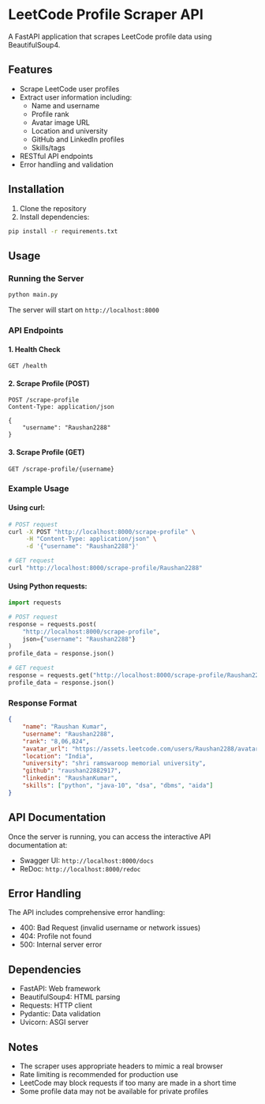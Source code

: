 # LeetCode Profile Scraper API

A FastAPI application that scrapes LeetCode profile data using BeautifulSoup4.

## Features

- Scrape LeetCode user profiles
- Extract user information including:
  - Name and username
  - Profile rank
  - Avatar image URL
  - Location and university
  - GitHub and LinkedIn profiles
  - Skills/tags
- RESTful API endpoints
- Error handling and validation

## Installation

1. Clone the repository
2. Install dependencies:
```bash
pip install -r requirements.txt
```

## Usage

### Running the Server

```bash
python main.py
```

The server will start on `http://localhost:8000`

### API Endpoints

#### 1. Health Check
```
GET /health
```

#### 2. Scrape Profile (POST)
```
POST /scrape-profile
Content-Type: application/json

{
    "username": "Raushan2288"
}
```

#### 3. Scrape Profile (GET)
```
GET /scrape-profile/{username}
```

### Example Usage

#### Using curl:
```bash
# POST request
curl -X POST "http://localhost:8000/scrape-profile" \
     -H "Content-Type: application/json" \
     -d '{"username": "Raushan2288"}'

# GET request
curl "http://localhost:8000/scrape-profile/Raushan2288"
```

#### Using Python requests:
```python
import requests

# POST request
response = requests.post(
    "http://localhost:8000/scrape-profile",
    json={"username": "Raushan2288"}
)
profile_data = response.json()

# GET request
response = requests.get("http://localhost:8000/scrape-profile/Raushan2288")
profile_data = response.json()
```

### Response Format

```json
{
    "name": "Raushan Kumar",
    "username": "Raushan2288",
    "rank": "8,06,824",
    "avatar_url": "https://assets.leetcode.com/users/Raushan2288/avatar_1716696348.png",
    "location": "India",
    "university": "shri ramswaroop memorial university",
    "github": "raushan22882917",
    "linkedin": "RaushanKumar",
    "skills": ["python", "java-10", "dsa", "dbms", "aida"]
}
```

## API Documentation

Once the server is running, you can access the interactive API documentation at:
- Swagger UI: `http://localhost:8000/docs`
- ReDoc: `http://localhost:8000/redoc`

## Error Handling

The API includes comprehensive error handling:
- 400: Bad Request (invalid username or network issues)
- 404: Profile not found
- 500: Internal server error

## Dependencies

- FastAPI: Web framework
- BeautifulSoup4: HTML parsing
- Requests: HTTP client
- Pydantic: Data validation
- Uvicorn: ASGI server

## Notes

- The scraper uses appropriate headers to mimic a real browser
- Rate limiting is recommended for production use
- LeetCode may block requests if too many are made in a short time
- Some profile data may not be available for private profiles